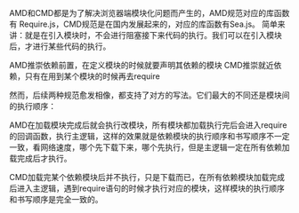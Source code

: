 AMD和CMD都是为了解决浏览器端模块化问题而产生的，AMD规范对应的库函数有 Require.js，CMD规范是在国内发展起来的，对应的库函数有Sea.js。
简单来讲：就是在引入模块时，不会进行阻塞接下来代码的执行。我们可以在引入模块后，才进行某些代码的执行。

AMD推崇依赖前置，在定义模块的时候就要声明其依赖的模块
CMD推崇就近依赖，只有在用到某个模块的时候再去require

然而，后续两种规范愈发相像，都支持了对方的写法。它们最大的不同还是模块间的执行顺序：


AMD在加载模块完成后就会执行改模块，所有模块都加载执行完后会进入require的回调函数，执行主逻辑，这样的效果就是依赖模块的执行顺序和书写顺序不一定一致，看网络速度，哪个先下载下来，哪个先执行，但是主逻辑一定在所有依赖加载完成后才执行。


CMD加载完某个依赖模块后并不执行，只是下载而已，在所有依赖模块加载完成后进入主逻辑，遇到require语句的时候才执行对应的模块，这样模块的执行顺序和书写顺序是完全一致的。
